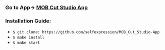 ### Go to App-> [MOB Cut Studio App](https://mob-cut-studio-app.vercel.app/)

### Installation Guide:

* ```$ git clone: https://github.com/selfexpression/MOB_Cut_Studio-App```
* ```$ make install```
* ```$ make start```